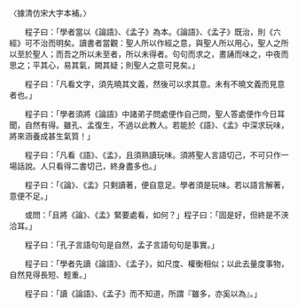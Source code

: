 〈據清仿宋大字本補。〉

　　程子曰：「學者當以《論語》、《孟子》為本。《論語》、《孟子》既治，則《六經》可不治而明矣。讀書者當觀：聖人所以作經之意，與聖人所以用心，聖人之所以至於聖人；而吾之所以未至者，所以未得者。句句而求之，晝誦而味之，中夜而思之；平其心，易其氣，闕其疑；則聖人之意可見矣。」

　　程子曰：「凡看文字，須先曉其文義，然後可以求其意。未有不曉文義而見意者也。」

　　程子曰：「學者須將《論語》中諸弟子問處便作自己問，聖人答處便作今日耳聞，自然有得。雖孔、孟復生，不過以此教人。若能於《語》、《孟》中深求玩味，將來涵養成甚生氣質！」

　　程子曰：「凡看《語》、《孟》，且須熟讀玩味。須將聖人言語切己，不可只作一場話說。人只看得二書切己，終身盡多也。」

　　程子曰：「《論》、《孟》只剩讀著，便自意足。學者須是玩味。若以語言解著，意便不足。」

　　或問：「且將《論》、《孟》緊要處看，如何？」程子曰：「固是好，但終是不浹洽耳。」

　　程子曰：「孔子言語句句是自然，孟子言語句句是事實。」

　　程子曰：「學者先讀《論語》、《孟子》，如尺度、權衡相似；以此去量度事物，自然見得長短、輕重。」

　　程子曰：「讀《論語》、《孟子》而不知道，所謂『雖多，亦奚以為』。」






